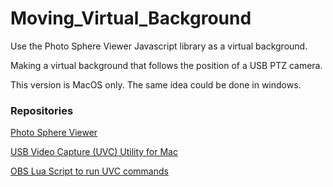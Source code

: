 # Moving_Virtual_Background
Use the Photo Sphere Viewer Javascript library as a virtual background.  

Making a virtual background that follows the position of a USB PTZ camera.  

This version is MacOS only.  The same idea could be done in windows.  

### Repositories 

[Photo Sphere Viewer](https://photo-sphere-viewer.js.org/)

[USB Video Capture (UVC) Utility for Mac](https://github.com/jtfrey/uvc-util)

[OBS Lua Script to run UVC commands](https://github.com/marklagendijk/obs-scene-execute-command-script)




